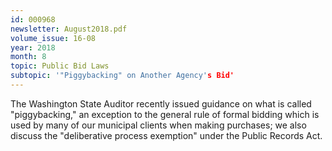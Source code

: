 ```yaml
---
id: 000968
newsletter: August2018.pdf
volume_issue: 16-08
year: 2018
month: 8
topic: Public Bid Laws
subtopic: '"Piggybacking" on Another Agency's Bid'
---
```


The Washington State Auditor recently issued guidance on what is called "piggybacking," an exception to the general rule of formal bidding which is used by many of our municipal clients when making purchases; we also discuss the "deliberative process exemption" under the Public Records Act.